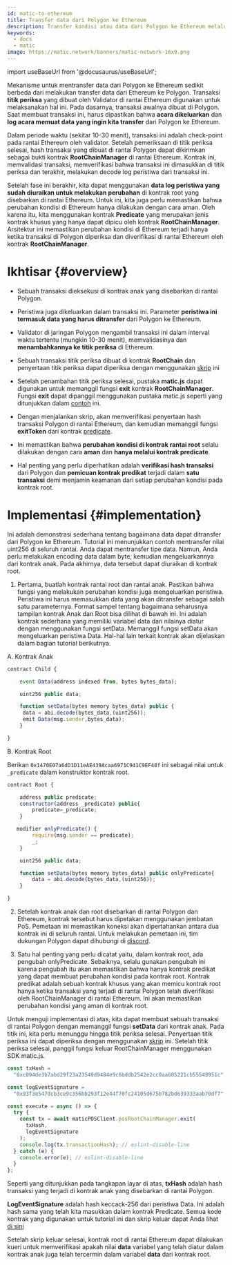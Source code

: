 ```yaml
---
id: matic-to-ethereum
title: Transfer data dari Polygon ke Ethereum
description: Transfer kondisi atau data dari Polygon ke Ethereum melalui Kontrak
keywords:
  - docs
  - matic
image: https://matic.network/banners/matic-network-16x9.png
---
```


import useBaseUrl from '@docusaurus/useBaseUrl';

Mekanisme untuk mentransfer data dari Polygon ke Ethereum sedikit berbeda dari melakukan transfer data dari Ethereum ke Polygon. Transaksi **titik periksa** yang dibuat oleh Validator di rantai Ethereum digunakan untuk melaksanakan hal ini. Pada dasarnya, transaksi awalnya dibuat di Polygon. Saat membuat transaksi ini, harus dipastikan bahwa **acara dikeluarkan** dan **log acara memuat data yang ingin kita transfer** dari Polygon ke Ethereum.

Dalam periode waktu (sekitar 10-30 menit), transaksi ini adalah check-point pada rantai Ethereum oleh validator. Setelah pemeriksaan di titik periksa selesai, hash transaksi yang dibuat di rantai Polygon dapat dikirimkan sebagai bukti kontrak **RootChainManager** di rantai Ethereum. Kontrak ini, memvalidasi transaksi, memverifikasi bahwa transaksi ini dimasukkan di titik periksa dan terakhir, melakukan decode log peristiwa dari transaksi ini.

Setelah fase ini berakhir, kita dapat menggunakan **data log peristiwa yang sudah diuraikan untuk melakukan perubahan** di kontrak root yang disebarkan di rantai Ethereum. Untuk ini, kita juga perlu memastikan bahwa perubahan kondisi di Ethereum hanya dilakukan dengan cara aman. Oleh karena itu, kita menggunakan kontrak **Predicate** yang merupakan jenis kontrak khusus yang hanya dapat dipicu oleh kontrak **RootChainManager**. Arsitektur ini memastikan perubahan kondisi di Ethereum terjadi hanya ketika transaksi di Polygon diperiksa dan diverifikasi di rantai Ethereum oleh kontrak **RootChainManager**.

# Ikhtisar {#overview}

- Sebuah transaksi dieksekusi di kontrak anak yang disebarkan di rantai Polygon.
- Peristiwa juga dikeluarkan dalam transaksi ini. Parameter **peristiwa ini termasuk data yang harus ditransfer** dari Polygon ke Ethereum.
- Validator di jaringan Polygon mengambil transaksi ini dalam interval waktu tertentu (mungkin 10-30 menit), memvalidasinya dan **menambahkannya ke titik periksa** di Ethereum.
- Sebuah transaksi titik periksa dibuat di kontrak **RootChain** dan penyertaan titik periksa dapat diperiksa dengan menggunakan [skrip](https://github.com/rahuldamodar94/matic-learn-pos/blob/transfer-matic-ethereum/script/check-checkpoint.js) ini
- Setelah penambahan titik periksa selesai, pustaka **matic.js** dapat digunakan untuk memanggil fungsi **exit** kontrak **RootChainManager**. Fungsi **exit** dapat dipanggil menggunakan pustaka matic.js seperti yang ditunjukkan dalam [contoh](https://github.com/rahuldamodar94/matic-learn-pos/blob/transfer-matic-ethereum/script/exit.js) ini.

- Dengan menjalankan skrip, akan memverifikasi penyertaan hash transaksi Polygon di rantai Ethereum, dan kemudian memanggil fungsi **exitToken** dari kontrak [predicate](https://github.com/rahuldamodar94/matic-learn-pos/blob/transfer-matic-ethereum/contracts/CustomPredicate.sol).
- Ini memastikan bahwa **perubahan kondisi di kontrak rantai root** selalu dilakukan dengan cara **aman** dan **hanya melalui kontrak predicate**.
- Hal penting yang perlu diperhatikan adalah **verifikasi hash transaksi** dari Polygon dan **pemicuan kontrak predikat** terjadi dalam **satu transaksi** demi menjamin keamanan dari setiap perubahan kondisi pada kontrak root.

# Implementasi {#implementation}

Ini adalah demonstrasi sederhana tentang bagaimana data dapat ditransfer dari Polygon ke Ethereum. Tutorial ini menunjukkan contoh mentransfer nilai uint256 di seluruh rantai. Anda dapat mentransfer tipe data. Namun, Anda perlu melakukan encoding data dalam byte, kemudian mengeluarkannya dari kontrak anak. Pada akhirnya, data tersebut dapat diuraikan di kontrak root.

1. Pertama, buatlah kontrak rantai root dan rantai anak. Pastikan bahwa fungsi yang melakukan perubahan kondisi juga mengeluarkan peristiwa. Peristiwa ini harus memasukkan data yang akan ditransfer sebagai salah satu parameternya. Format sampel tentang bagaimana seharusnya tampilan kontrak Anak dan Root bisa dilihat di bawah ini. Ini adalah kontrak sederhana yang memiliki variabel data dan nilainya diatur dengan menggunakan fungsi setData. Memanggil fungsi setData akan mengeluarkan peristiwa Data. Hal-hal lain terkait kontrak akan dijelaskan dalam bagian tutorial berikutnya.

A. Kontrak Anak

```javascript
contract Child {

    event Data(address indexed from, bytes bytes_data);

    uint256 public data;

    function setData(bytes memory bytes_data) public {
     data = abi.decode(bytes_data,(uint256));
     emit Data(msg.sender,bytes_data);
    }

}
```

B. Kontrak Root

Berikan `0x1470E07a6dD1D11eAE439Acaa6971C941C9EF48f` ini sebagai nilai untuk `_predicate` dalam konstruktor kontrak root.

```javascript
contract Root {

    address public predicate;
    constructor(address _predicate) public{
        predicate=_predicate;
    }

   modifier onlyPredicate() {
        require(msg.sender == predicate);
        _;
    }

    uint256 public data;

    function setData(bytes memory bytes_data) public onlyPredicate{
        data = abi.decode(bytes_data,(uint256));
    }

}
```

2. Setelah kontrak anak dan root disebarkan di rantai Polygon dan Ethereum, kontrak tersebut harus dipetakan menggunakan jembatan PoS. Pemetaan ini memastikan koneksi akan dipertahankan antara dua kontrak ini di seluruh rantai. Untuk melakukan pemetaan ini, tim dukungan Polygon dapat dihubungi di [discord](https://discord.com/invite/0xPolygon).

3. Satu hal penting yang perlu dicatat yaitu, dalam kontrak root, ada pengubah onlyPredicate. Sebaiknya, selalu gunakan pengubah ini karena pengubah itu akan memastikan bahwa hanya kontrak predikat yang dapat membuat perubahan kondisi pada kontrak root. Kontrak predikat adalah sebuah kontrak khusus yang akan memicu kontrak root hanya ketika transaksi yang terjadi di rantai Polygon telah diverifikasi oleh RootChainManager di rantai Ethereum. Ini akan memastikan perubahan kondisi yang aman di kontrak root.

Untuk menguji implementasi di atas, kita dapat membuat sebuah transaksi di rantai Polygon dengan memanggil fungsi **setData** dari kontrak anak. Pada titik ini, kita perlu menunggu hingga titik periksa selesai. Penyertaan titik periksa ini dapat diperiksa dengan menggunakan [skrip](https://github.com/rahuldamodar94/matic-learn-pos/blob/transfer-matic-ethereum/script/check-checkpoint.js) ini. Setelah titik periksa selesai, panggil fungsi keluar RootChainManager menggunakan SDK matic.js.

```jsx
const txHash =
  "0xc094de3b7abd29f23a23549d9484e9c6bddb2542e2cc0aa605221cb55548951c";

const logEventSignature =
  "0x93f3e547dcb3ce9c356bb293f12e44f70fc24105d675b782bd639333aab70df7";

const execute = async () => {
  try {
    const tx = await maticPOSClient.posRootChainManager.exit(
      txHash,
      logEventSignature
    );
    console.log(tx.transactionHash); // eslint-disable-line
  } catch (e) {
    console.error(e); // eslint-disable-line
  }
};
```

Seperti yang ditunjukkan pada tangkapan layar di atas, **txHash** adalah hash transaksi yang terjadi di kontrak anak yang disebarkan di rantai Polygon.

**LogEventSignature** adalah hash keccack-256 dari peristiwa Data. Ini adalah hash sama yang telah kita masukkan dalam kontrak Predicate. Semua kode kontrak yang digunakan untuk tutorial ini dan skrip keluar dapat Anda lihat [di sini](https://github.com/rahuldamodar94/matic-learn-pos/tree/transfer-matic-ethereum)

Setelah skrip keluar selesai, kontrak root di rantai Ethereum dapat dilakukan kueri untuk memverifikasi apakah nilai **data** variabel yang telah diatur dalam kontrak anak juga telah tercermin dalam variabel **data** dari kontrak root.
